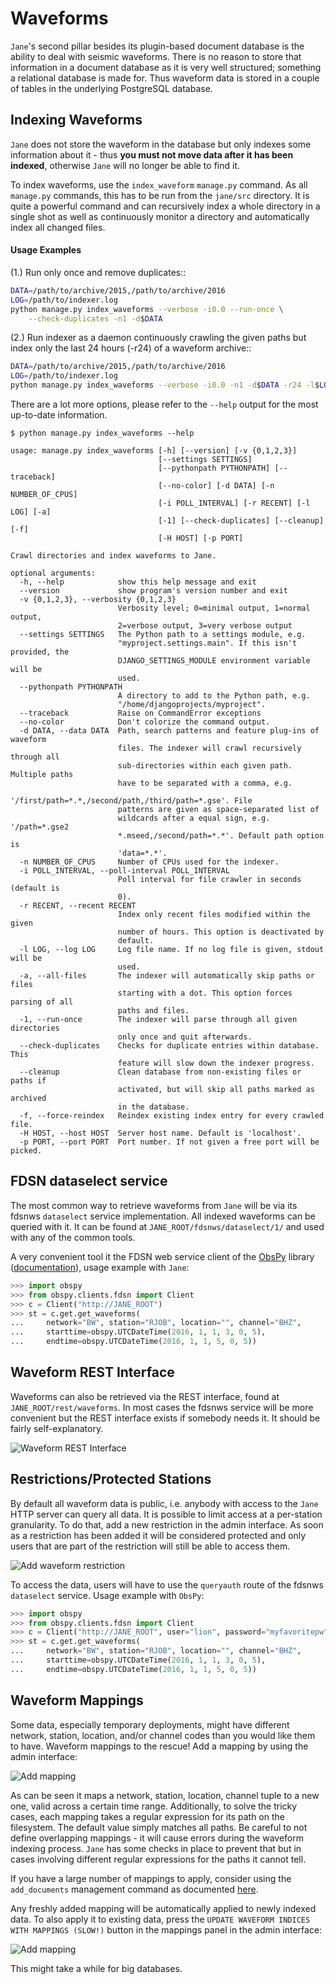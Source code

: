 # Waveforms

`Jane`'s second pillar besides its plugin-based document database is the 
ability to deal with seismic waveforms. There is no reason to store that 
information in a document database as it is very well structured; something a 
relational database is made for.  Thus waveform data is stored in a couple of 
tables in the underlying PostgreSQL database.

## Indexing Waveforms

`Jane` does not store the waveform in the database but only indexes some 
information about it - thus **you must not move data after it has been 
indexed**, otherwise `Jane` will no longer be able to find it.

To index waveforms, use the `index_waveform` `manage.py` command. As all
`manage.py` commands, this has to be run from the `jane/src` directory. It 
is quite a powerful command and can recursively index a whole directory in a
single shot as well as continuously monitor a directory and automatically 
index all changed files.


#### Usage Examples

(1.) Run only once and remove duplicates::

```bash
DATA=/path/to/archive/2015,/path/to/archive/2016
LOG=/path/to/indexer.log
python manage.py index_waveforms --verbose -i0.0 --run-once \
    --check-duplicates -n1 -d$DATA
```

(2.) Run indexer as a daemon continuously crawling the given paths but index 
     only the last 24 hours (-r24) of a waveform archive::

```bash
DATA=/path/to/archive/2015,/path/to/archive/2016
LOG=/path/to/indexer.log
python manage.py index_waveforms --verbose -i0.0 -n1 -d$DATA -r24 -l$LOG &
```   


There are a lot more options, please refer to the `--help` output for the 
most up-to-date information.

```
$ python manage.py index_waveforms --help

usage: manage.py index_waveforms [-h] [--version] [-v {0,1,2,3}]
                                 [--settings SETTINGS]
                                 [--pythonpath PYTHONPATH] [--traceback]
                                 [--no-color] [-d DATA] [-n NUMBER_OF_CPUS]
                                 [-i POLL_INTERVAL] [-r RECENT] [-l LOG] [-a]
                                 [-1] [--check-duplicates] [--cleanup] [-f]
                                 [-H HOST] [-p PORT]

Crawl directories and index waveforms to Jane.

optional arguments:
  -h, --help            show this help message and exit
  --version             show program's version number and exit
  -v {0,1,2,3}, --verbosity {0,1,2,3}
                        Verbosity level; 0=minimal output, 1=normal output,
                        2=verbose output, 3=very verbose output
  --settings SETTINGS   The Python path to a settings module, e.g.
                        "myproject.settings.main". If this isn't provided, the
                        DJANGO_SETTINGS_MODULE environment variable will be
                        used.
  --pythonpath PYTHONPATH
                        A directory to add to the Python path, e.g.
                        "/home/djangoprojects/myproject".
  --traceback           Raise on CommandError exceptions
  --no-color            Don't colorize the command output.
  -d DATA, --data DATA  Path, search patterns and feature plug-ins of waveform
                        files. The indexer will crawl recursively through all
                        sub-directories within each given path. Multiple paths
                        have to be separated with a comma, e.g.
                        '/first/path=*.*,/second/path,/third/path=*.gse'. File
                        patterns are given as space-separated list of
                        wildcards after a equal sign, e.g. '/path=*.gse2
                        *.mseed,/second/path=*.*'. Default path option is
                        'data=*.*'.
  -n NUMBER_OF_CPUS     Number of CPUs used for the indexer.
  -i POLL_INTERVAL, --poll-interval POLL_INTERVAL
                        Poll interval for file crawler in seconds (default is
                        0).
  -r RECENT, --recent RECENT
                        Index only recent files modified within the given
                        number of hours. This option is deactivated by
                        default.
  -l LOG, --log LOG     Log file name. If no log file is given, stdout will be
                        used.
  -a, --all-files       The indexer will automatically skip paths or files
                        starting with a dot. This option forces parsing of all
                        paths and files.
  -1, --run-once        The indexer will parse through all given directories
                        only once and quit afterwards.
  --check-duplicates    Checks for duplicate entries within database. This
                        feature will slow down the indexer progress.
  --cleanup             Clean database from non-existing files or paths if
                        activated, but will skip all paths marked as archived
                        in the database.
  -f, --force-reindex   Reindex existing index entry for every crawled file.
  -H HOST, --host HOST  Server host name. Default is 'localhost'.
  -p PORT, --port PORT  Port number. If not given a free port will be picked.
```

## FDSN dataselect service

The most common way to retrieve waveforms from `Jane` will be via its fdsnws
`dataselect` service implementation. All indexed waveforms can be queried 
with it. It can be found at `JANE_ROOT/fdsnws/dataselect/1/` and used with 
any of the common tools.

A very convenient tool it the FDSN web service client of the
[ObsPy](http://obspy.org) library 
([documentation](http://docs.obspy.org/packages/obspy.clients.fdsn.html)), 
usage example with `Jane`:

```python
>>> import obspy
>>> from obspy.clients.fdsn import Client
>>> c = Client("http://JANE_ROOT")
>>> st = c.get.get_waveforms(
...     network="BW", station="RJOB", location="", channel="BHZ", 
...     starttime=obspy.UTCDateTime(2016, 1, 1, 3, 0, 5),
...     endtime=obspy.UTCDateTime(2016, 1, 1, 5, 0, 5))
```

## Waveform REST Interface

Waveforms can also be retrieved via the REST interface, found at 
`JANE_ROOT/rest/waveforms`. In most cases the fdsnws service will be more 
convenient but the REST interface exists if somebody needs it. It should be 
fairly self-explanatory.

![Waveform REST Interface](./images/waveforms_rest_interface.png)


## Restrictions/Protected Stations

By default all waveform data is public, i.e. anybody with access to the `Jane`
HTTP server can query all data. It is possible to limit access at a 
per-station granularity. To do that, add a new restriction in the admin 
interface. As soon as a restriction has been added it will be considered 
protected and only users that are part of the restriction will still be able
to access them.

![Add waveform restriction](./images/add_waveform_restriction.png)

To access the data, users will have to use the `queryauth` route of the 
fdsnws `dataselect` service. Usage example with `ObsPy`:


```python
>>> import obspy
>>> from obspy.clients.fdsn import Client
>>> c = Client("http://JANE_ROOT", user="lion", password="myfavoritepw")
>>> st = c.get.get_waveforms(
...     network="BW", station="RJOB", location="", channel="BHZ", 
...     starttime=obspy.UTCDateTime(2016, 1, 1, 3, 0, 5),
...     endtime=obspy.UTCDateTime(2016, 1, 1, 5, 0, 5))
```


## Waveform Mappings

Some data, especially temporary deployments, might have different network,
station, location, and/or channel codes than you would like them to have.
Waveform mappings to the rescue! Add a mapping by using the admin interface:

![Add mapping](./images/add_mapping.png)

As can be seen it maps a network, station, location, channel tuple to a new
one, valid across a certain time range. Additionally, to solve the tricky
cases, each mapping takes a regular expression for its path on the filesystem.
The default value simply matches all paths. Be careful to not define
overlapping mappings - it will cause errors during the waveform indexing
process. `Jane` has some checks in place to prevent that but in cases
involving different regular expressions for the paths it cannot tell.

If you have a large number of mappings to apply, consider using the 
`add_documents` management command as documented 
[here](management_commands.md).

Any freshly added mapping will be automatically applied to newly indexed
data. To also apply it to existing data, press the `UPDATE WAVEFORM INDICES
WITH MAPPINGS (SLOW!)` button in the mappings panel in the admin interface:

![Add mapping](./images/update_mappings_button.png)

This might take a while for big databases.
